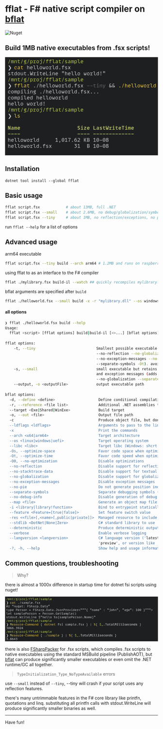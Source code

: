 # fflat - F# native script compiler on [bflat](https://flattened.net/)

<img alt="Nuget" src="https://img.shields.io/nuget/v/fflat">

## Build 1MB native executables from .fsx scripts!

![](img/2023-10-08T04:48.png)


## Installation

```
dotnet tool install --global fflat
```

## Basic usage

```bash
fflat script.fsx            # about 13MB, full .NET
fflat script.fsx --small    # about 2.6MB, no debug/globalization/symbols
fflat script.fsx --tiny     # about 1MB, no reflection/exceptions, no printfn!
```

run `fflat --help` for a list of options

## Advanced usage

arm64 executable
```bash
fflat script.fsx --tiny build --arch arm64 # 1.2MB and runs on raspberry pi! 👍
```

using fflat to as an interface to the F# compiler
```bash
fflat ./mylibrary.fsx build-il --watch ## quickly recompiles mylibrary.dll on every change 
```

bflat arguments are specified after `build`
```bash
fflat ./helloworld.fsx --small build -x -r "mylibrary.dll" --os windows ## ... etc
```

#### all options

```bash
❯ fflat ./helloworld.fsx build --help
Usage:
  fflat <script> [fflat options] build|build-il [<>...] [bflat options]

fflat options:
    -t, --tiny                            Smallest possible executable (adds bflat args
                                          --no-reflection --no-globalization --no-stacktrace-data
                                          --no-exception-messages --no-debug-info
                                          --separate-symbols -Ot). avoid using printfn!
    -s, --small                           small executable but retains reflection, stack trace
                                          and exception messages (adds bflat args --no-debug-info
                                          --no-globalization --separate-symbols -Ot)
    --output, -o <outputFile>             output executable path

bflat options:
  -d, --define <define>                    Define conditional compilation symbol(s)
  -r, --reference <file list>              Additional .NET assemblies to include
  --target <Exe|Shared|WinExe>             Build target
  -o, --out <file>                         Output file path
  -c                                       Produce object file, but don't run linker
  --ldflags <ldflags>                      Arguments to pass to the linker
  -x                                       Print the commands
  --arch <x64|arm64>                       Target architecture
  --os <linux|windows|uefi>                Target operating system
  --libc <libc>                            Target libc (Windows: shcrt|none, Linux: glibc|bionic)
  -Os, --optimize-space                    Favor code space when optimizing
  -Ot, --optimize-time                     Favor code speed when optimizing
  -O0, --no-optimization                   Disable optimizations
  --no-reflection                          Disable support for reflection
  --no-stacktrace-data                     Disable support for textual stack traces
  --no-globalization                       Disable support for globalization (use invariant mode)
  --no-exception-messages                  Disable exception messages
  --no-pie                                 Do not generate position independent executable
  --separate-symbols                       Separate debugging symbols (Linux)
  --no-debug-info                          Disable generation of debug information
  --map <file>                             Generate an object map file
  -i <library|library!function>            Bind to entrypoint statically
  --feature <Feature=[true|false]>         Set feature switch value
  -res <<file>[,<name>[,public|private]]>  Managed resource to include
  --stdlib <DotNet|None|Zero>              C# standard library to use
  --deterministic                          Produce deterministic outputs including timestamps
  --verbose                                Enable verbose logging
  --langversion <langversion>              C# language version ('latest', 'default', 'latestmajor',
                                           'preview', or version like '6' or '7.1'
  -?, -h, --help                           Show help and usage information
```

## Common questions, troubleshooting


> Why?

there is almost a 1000x difference in startup time for dotnet fsi scripts using nuget!

![](img/2023-10-09T17:12.png)

there is also [FSharpPacker](https://github.com/kant2002/FSharpPacker/tree/main) for .fsx scripts, which compiles .fsx scripts to native executables using the standard MSBuild pipeline (PublishAOT), but [bflat](https://flattened.net/) can produce significantly smaller executables or even omit the .NET runtime/GC all together.



> `TypeInitialization_Type_NoTypeAvailable` errors

use `--small` instead of `--tiny`, --tiny will crash if your script uses any 
reflection features.

there's many untrimmable features in the F# core library like printfn, quotations and linq.
substituting all printfn calls with stdout.WriteLine will produce significantly
smaller binaries as well.


---

Have fun!

